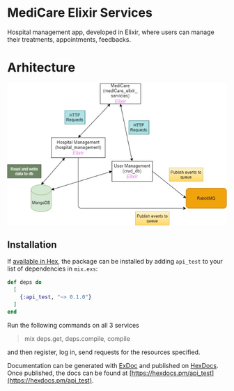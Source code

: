 # MediCare Elixir Services

Hospital management app, developed in Elixir, where users can manage their treatments, appointments, feedbacks.

# Arhitecture

![Arhitecture](arhitecture/mediCare_elixir_diagram.jpg) 


## Installation

If [available in Hex](https://hex.pm/docs/publish), the package can be installed
by adding `api_test` to your list of dependencies in `mix.exs`:

```elixir
def deps do
  [
    {:api_test, "~> 0.1.0"}
  ]
end
```

Run the following commands on all 3 services

> mix deps.get, deps.compile, compile

and then register, log in, send requests for the resources specified.

Documentation can be generated with [ExDoc](https://github.com/elixir-lang/ex_doc)
and published on [HexDocs](https://hexdocs.pm). Once published, the docs can
be found at [https://hexdocs.pm/api_test](https://hexdocs.pm/api_test).

